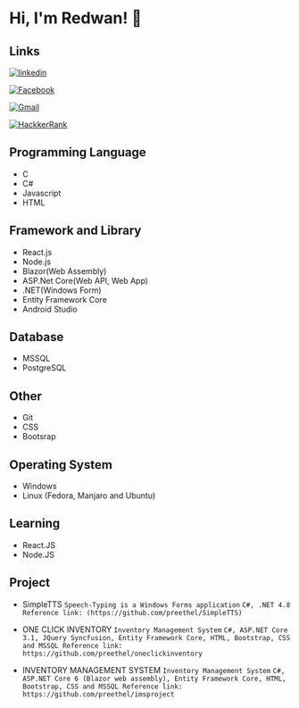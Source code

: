 
# Hi, I'm Redwan! 👋


## Links

[![linkedin](https://img.shields.io/badge/linkedin-023632?style=for-the-badge&logo=linkedin&logoColor=white)](https://www.linkedin.com/in/md-nur-a-redwan-ul-azam-6b02aa91/)

[![Facebook](https://img.shields.io/badge/Facebook-0666C2?style=for-the-badge&logo=facebook&logoColor=white)](https://www.facebook.com/preethel)

[![Gmail](https://img.shields.io/badge/Mail-EA4335?style=for-the-badge&logo=Gmail&logoColor=white)](mailto:azam13bh@gmail.com?subject=MailFromGithub)

[![HackkerRank](https://img.shields.io/badge/HackkerRank-565352?style=for-the-badge&logo=HackkerRank&logoColor=white)](https://www.hackerrank.com/azam13bh)

## Programming Language
- C
- C#
- Javascript 
- HTML

## Framework and Library
- React.js 
- Node.js
- Blazor(Web Assembly) 
- ASP.Net Core(Web API, Web App) 
- .NET(Windows Form)
- Entity Framework Core  
- Android Studio

## Database 
- MSSQL
- PostgreSQL

## Other 
- Git 
- CSS 
- Bootsrap

## Operating System
- Windows 
- Linux (Fedora, Manjaro and Ubuntu)

## Learning 
- React.JS
- Node.JS

## Project 
- SimpleTTS
    ``` Speech-Typing is a Windows Forms application ```
    ``` C#, .NET 4.8 Reference link: (https://github.com/preethel/SimpleTTS) ```
- ONE CLICK INVENTORY
    ``` Inventory Management System ```
    ``` C#, ASP.NET Core 3.1, JQuery Syncfusion, Entity Framework Core, HTML, Bootstrap, CSS and MSSQL Reference link: https://github.com/preethel/oneclickinventory ```

- INVENTORY MANAGEMENT SYSTEM
    ``` Inventory Management System ```
    ``` C#, ASP.NET Core 6 (Blazor web assembly), Entity Framework Core, HTML, Bootstrap, CSS and MSSQL Reference link: https://github.com/preethel/imsproject ```
    
